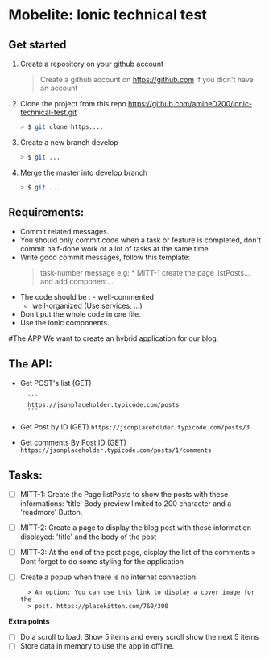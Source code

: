 # **Mobelite: Ionic technical test**

## Get started

1.  Create a repository on your github account

    > Create a github account on https://github.com if you didn't have an account

2.  Clone the project from this repo https://github.com/amineD200/ionic-technical-test.git
    ```bash
    > $ git clone https....
    ```
3.  Create a new branch develop
    ```bash
    > $ git ...
    ```
4.  Merge the master into develop branch
    ```bash
    > $ git ...
    ```

## Requirements:

* Commit related messages.
* You should only commit code when a task or feature is completed, don't commit half-done work or a lot of tasks at the same time.
* Write good commit messages, follow this template:
  > task-number message
  > e.g: \* MITT-1 create the page listPosts... and add component...
* The code should be : - well-commented
  * well-organized (Use services, ...)
* Don't put the whole code in one file.
* Use the ionic components.

#The APP
We want to create an hybrid application for our blog.

## The API:

* Get POST's list (GET)

      	```
      	https://jsonplaceholder.typicode.com/posts
      	```

* Get Post by ID (GET)
  `https://jsonplaceholder.typicode.com/posts/3`
* Get comments By Post ID (GET)
  `https://jsonplaceholder.typicode.com/posts/1/comments`

## Tasks:

* [ ] MITT-1: Create the Page listPosts to show the posts with these informations: 'title'
      Body preview limited to 200 character and a 'readmore' Button.

* [ ] MITT-2: Create a page to display the blog post with these information displayed: 'title' and the body of the post

* [ ] MITT-3: At the end of the post page, display the list of the comments > Dont forget to do some styling for the application

* [ ] Create a popup when there is no internet connection.

      	> An option: You can use this link to display a cover image for the
      	> post. https://placekitten.com/760/300

**Extra points**

* [ ] Do a scroll to load: Show 5 items and every scroll show the next 5 items
* [ ] Store data in memory to use the app in offline.
